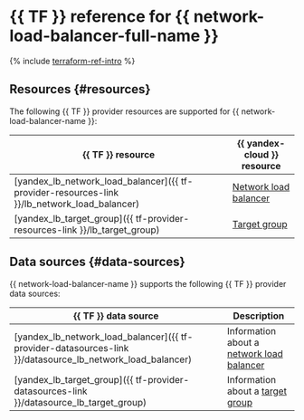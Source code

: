 # {{ TF }} reference for {{ network-load-balancer-full-name }}

{% include [terraform-ref-intro](../_includes/terraform-ref-intro.md) %}

## Resources {#resources}

The following {{ TF }} provider resources are supported for {{ network-load-balancer-name }}:

| **{{ TF }} resource** | **{{ yandex-cloud }} resource** |
| --- | --- |
| [yandex_lb_network_load_balancer]({{ tf-provider-resources-link }}/lb_network_load_balancer) | [Network load balancer](./concepts/index.md) |
| [yandex_lb_target_group]({{ tf-provider-resources-link }}/lb_target_group) | [Target group](./concepts/target-resources.md) |

## Data sources {#data-sources}

{{ network-load-balancer-name }} supports the following {{ TF }} provider data sources:

| **{{ TF }} data source** | **Description** |
| --- | --- |
| [yandex_lb_network_load_balancer]({{ tf-provider-datasources-link }}/datasource_lb_network_load_balancer) | Information about a [network load balancer](./concepts/index.md) |
| [yandex_lb_target_group]({{ tf-provider-datasources-link }}/datasource_lb_target_group) | Information about a [target group](./concepts/target-resources.md) |